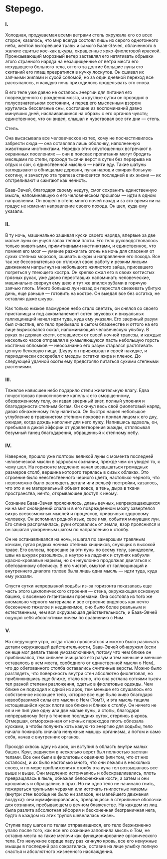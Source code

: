 # Stepego.

### I.

Холодная, продуваемая всеми ветрами степь окружала его со всех сторон; казалось, что мир всегда состоял лишь из серого однотонного неба, желтой выгоревшей травы и самого Баав-Эвчея, облаченного в жалкие сшитые кое-как шкуры, окрашенные ярко-фиолетовой краской. Пронизывающий морозный ветер заставлял его натягивать обрывки этого странного наряда на незащищенные от ветра места его исхудавшего больного тела, оттого за долгие большие луны его скитаний его плащ превратился в кучку лоскутов. Он сшивал их заячьими жилами и сухой соломой, но за один дневной переход все рассыпалось, и каждую ночь приходилось проделывать это снова.

В его теле уже давно не осталось энергии для питания его поврежденного с рождения мозга, и круглые сутки он проводил в полусознательном состоянии, и перед его мысленным взором крутились бессвязные сны, состоящие из воспоминаний давно минувших дней, наслаивавшиеся на образы с его органов чувств; единственное, что он видел, слышал и чувствовал все эти дни — степь.

Степь.

Она высасывала все человеческое из тех, кому не посчастливилось забрести сюда — она оставляла лишь оболочку, наполненную животными инстинктами. Нередко этих опустошенных встречают в окраинных поселениях — они в поисках пропитания могут бродить месяцами по степи, проходя тысячи верст в сутки без перерыва на отдых и сон, с единственной мыслью — найти еду. Такие шатуны заглядывают в обнищалые деревни, пугая народ и сжирая больную скотину, и зачастую эта трапеза становится последней в их жизни — их отстреливают и сжигают как нечисть.

Баав-Эвчей, благодаря своему недугу, смог сохранить единственную мысль, напоминавшую о его человеческом прошлом — идти в одном направлении. Он вошел в степь много ночей назад и за это время ни на градус не изменил направление своего похода. Он шел, куда ему указали.

### II.

В ту ночь, машинально зашивая куски своего наряда, впервые за две малые луны он учуял запах теплой плоти. Его тело руководствовалось только животными, примитивными инстинктами, и единственное, что помнил его мозг — умение разжигать огонь на ночь для спасения от сухих степных морозов, сшивать шкуры и направление его похода. Все так же бессознательно он отложил свою работу и резким лисьим движением напрыгнул на небольшого жилистого зайца, присевшего погреться у тлеющего костра. Он крепко сжал его в своих когтистых грязных руках, уже давно переставших напоминать человеческие, машинально свернул ему шею и тут же впился зубами в горячую заячью плоть. Много больших лун назад он перестал свежевать убитую дичь, еще раньше — готовить на костре. Он выедал все без остатка, не оставляя даже шкуры.

Как только низкое пасмурное небо стало светать, он снялся со своего пристанища и под аккомпанемент сотен звуковых и визуальных галлюцинаций начал идти туда, куда ему указали. Его звериный разум был счастлив, его тело пребывало в сытом блаженстве и оттого на его лице вырисовался оскал, напоминающий человеческую улыбку. В руках он держал кости, оставшиеся от своей ночной трапезы, и каждые несколько часов отправлял в ухмыляющуюся пасть небольшую горсть костяных обломков — неосознанно его разум старался растягивать ценную белковую пищу. Шкуру он привязывал к своей накидке, и периодически соскребал с мездры остатки жира и пленок. До следующей удачной охоты ему предстояло питаться сухими степными растениями.

### III.

Тяжелое нависшее небо подарило степи живительную влагу. Едва почувствовав прикосновение капель к его сморщенному, обезвоженному телу, он издал звериный визг, полный упоения и благодарности степным богам. Он скинул весь свой фиолетовый наряд, давая обнаженному телу напиться. Он быстро нашел небольшое углубление в травянистом степном покрове и припал лицом к его дну, ожидая, когда дождь наполнит для него лужу. Напившись вдоволь, он, пребывая в дикой эйфории от удовлетворения жажды, отплясывал безумный танец благодарения, обращенный к степному небу.

### IV.

Наверное, прошло уже полторы великой луны с момента последней человеческой мысли в здоровом сознании, прежде чем он увидел то, к чему шел. На горизонте медленно начал возвышаться громадных размеров столб, вершина которого терялась в сизых облаках. Это строение было неестественного черного цвета, настолько черного, что невозможно было разглядеть детали или рельеф постройки, казалось, что это и не материальный объект вовсе, а тень, дыра в ткани пространства, нечто, открывающее доступ к иному.

Сознание Баав-Эвчея прояснилось, длань вечных, непрекращающихся ни на миг сновидений спала и в его поврежденном мозгу завертелся вихрь всевозможных мыслей и процессов, привычных здоровому человеку. Он вспомнил родной язык, свое имя, события минувших лун. Его спина распрямилась, руки оторвались от земли, взор прояснился и он зашагал ускоренным шагом по направлению к столбу.

Он не останавливался на ночь, и шагал по замерзшим травяным кочкам, пугая редких ночных степных хищников, снующих в высокой траве. Его волосы, поросшие за эти луны по всему телу, заиндевели, швы на шкурах разошлись, а наутро на ладонях и ступнях набухли красно-кровавые нарывы, но он неуклонно продолжал двигаться к обетованному обелиску. В его чистой, омытой от галлюцинаций и внутреннего диалога голове была лишь одна мысль — идти туда, куда ему указали.

Спустя сутки непрерывной ходьбы из-за горизонта показалась еще часть этого циклопического строения — стена, окружающая основную башню, с восемью гигантскими проемами. Она состояла из того же аномально черного материала и все строение виделось как нечто бесконечно тяжелое и недвижимое, оно было более реальным и естественным, чем вся окружающая действительность, и Баав-Эвчей ощущал себя абсолютным ничем по сравнению с Ним.

### V.

На следующее утро, когда стало проясняться и можно было различать детали окружающей действительности, Баав-Эвчей обнаружил (если он еще мог делать такие умозаключения, потому что чем ближе он приближался, тем сильнее очищался его разум и тем меньше и меньше оставалось в нем места, свободного от единственной мысли о Нем), что до обетованного столба оставались считанные версты. Можно было разглядеть, что поверхность внутри стен абсолютно фиолетовая, но приближившись еще ближе, стало ясно, что она устлана сотнями тысяч тел разной степени разложения, одетых в фиолетовые одежды. Чем ближе он подходил к одной из арок, тем меньше его слушалось его собственное иссохшее тело, которое все еще было живо благодаря невообразимой силы его мысли о Нем (Том?), и эта мысль тащила истощившийся кусок плоти все ближе и ближе к столбу. Он ничего не ел и не пил уже одну или две малые луны, а стопы, благодаря непрерывному бегу в течение последних суток, стерлись в кровь. Отмершая, отмороженная от ночных переходов плоть облезала кусками, а чтобы получить хоть какую-то энергию для ходьбы, тело начало пожирать сначала ненужные мышцы организма, а потом и само себя, начав с внутренних органов. 

Проходя сквозь одну из арок, он вступил в область внутри малых башен. Круг, радиусом в несколько верст был полностью застлан телами. Все они были в фиолетовых одеяниях (или том, что от них осталось), и их было настолько много, что они лежали в несколько слоев, и по мере приближения к столбу эта куча тел возвышалась все выше и выше. Они медленно истончались и обескравливались, плоть превращалась в пыль, обнажая белоснежные кости, а затем и они крошились и обращались в прах. Но ни одно тело не начинало гнить, пожираться трупными червями или источать гнилостные миазмы (внутри стен вообще не было ни запахов, ни малейшего движения воздуха): они мумифицировались, превращаясь в стерильные оболочки для сознания, пребывающем в вечном блаженстве. На каждом из лиц была разлита абсолютная эйфория и бесконечная безграничная нега, будто в каждом из этих трупов шевелилась жизнь.

Ступив пару шагов по телам отправившихся, его тело безжизненно упало после того, как все его сознание заполнила мысль о Том, не оставив места на такие мелочи как функционирование органического тела. Его ненужное сердце пару раз качнуло кровь, все его ненужные мышцы в последний раз сократились, оставив на лице улыбку полную счастья и абсолютного жизненного наслаждения.